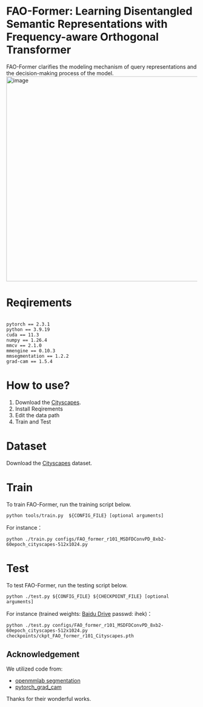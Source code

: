 # FAO-Former: Learning Disentangled Semantic Representations with Frequency-aware Orthogonal Transformer
FAO-Former clarifies the modeling mechanism of query representations and the decision-making process of the model.
<img width="1135" height="540" alt="image" src="https://github.com/user-attachments/assets/440db97a-2763-423d-a658-38e2b5aa85e3" />

# Reqirements
```

pytorch == 2.3.1
python == 3.9.19
cuda == 11.3
numpy == 1.26.4
mmcv == 2.1.0
mmengine == 0.10.3
mmsegmentation == 1.2.2
grad-cam == 1.5.4

```

# How to use?

1. Download the [Cityscapes](https://www.cityscapes-dataset.com/).
2. Install Reqirements
3. Edit the data path
4. Train and Test

# Dataset
Download the [Cityscapes](https://www.cityscapes-dataset.com/) dataset.

# Train

To train FAO-Former, run the training script below.

```
python tools/train.py  ${CONFIG_FILE} [optional arguments]
```

For instance：

```
python ./train.py configs/FAO_former_r101_MSDFDConvPD_8xb2-60epoch_cityscapes-512x1024.py
```

# Test

To test FAO-Former, run the testing script below.
    
```
python ./test.py ${CONFIG_FILE} ${CHECKPOINT_FILE} [optional arguments]
```  

<!--For instance：-->
For instance (trained weights: [Baidu Drive](https://pan.baidu.com/s/1l93sSqKXTSlQbPUE88voDw) passwd: ihek)： 

```
python ./test.py configs/FAO_former_r101_MSDFDConvPD_8xb2-60epoch_cityscapes-512x1024.py checkpoints/ckpt_FAO_former_r101_Cityscapes.pth
```

## Acknowledgement

We utilized code from:

- [openmmlab segmentation](https://mmsegmentation.readthedocs.io/en/latest/) 
- [pytorch_grad_cam](https://github.com/jacobgil/pytorch-grad-cam/tree/61e9babae8600351b02b6e90864e4807f44f2d4a)  

Thanks for their wonderful works.



